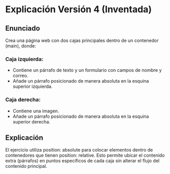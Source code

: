 # Explicación Versión 4 (Inventada)

## Enunciado
Crea una página web con dos cajas principales dentro de un contenedor (main), donde:

### Caja izquierda:
- Contiene un párrafo de texto y un formulario con campos de nombre y correo.
- Añade un párrafo posicionado de manera absoluta en la esquina superior izquierda.

### Caja derecha:
- Contiene una imagen.
- Añade un párrafo posicionado de manera absoluta en la esquina superior derecha.

## Explicación
El ejercicio utiliza position: absolute para colocar elementos dentro de contenedores que tienen position: relative. Esto permite ubicar el contenido extra (párrafos) en puntos específicos de cada caja sin alterar el flujo del contenido principal.